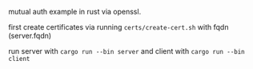 mutual auth example in rust via openssl.

first create certificates via running `certs/create-cert.sh` with fqdn (server.fqdn)


run server with `cargo run --bin server` and
client with `cargo run --bin client`
